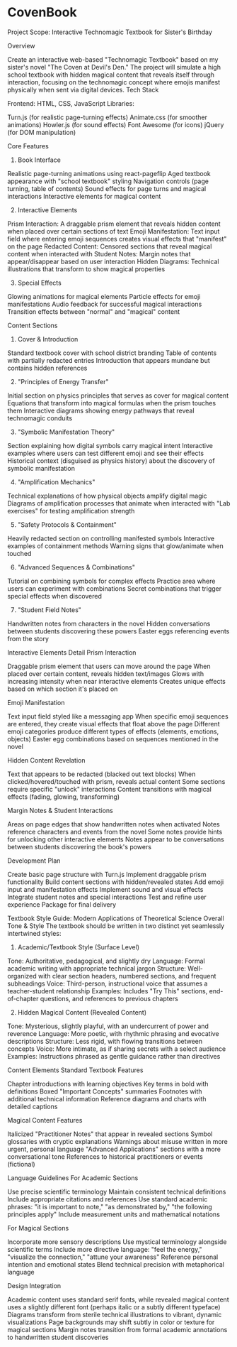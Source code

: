 # CovenBook

Project Scope: Interactive Technomagic Textbook for Sister's Birthday

Overview

Create an interactive web-based "Technomagic Textbook" based on my sister's novel "The Coven at Devil's Den." The project will simulate a high school textbook with hidden magical content that reveals itself through interaction, focusing on the technomagic concept where emojis manifest physically when sent via digital devices.
Tech Stack

Frontend: HTML, CSS, JavaScript
Libraries:

Turn.js (for realistic page-turning effects)
Animate.css (for smoother animations)
Howler.js (for sound effects)
Font Awesome (for icons)
jQuery (for DOM manipulation)



Core Features
1. Book Interface

Realistic page-turning animations using react-pageflip
Aged textbook appearance with "school textbook" styling
Navigation controls (page turning, table of contents)
Sound effects for page turns and magical interactions
Interactive elements for magical content

2. Interactive Elements

Prism Interaction: A draggable prism element that reveals hidden content when placed over certain sections of text
Emoji Manifestation: Text input field where entering emoji sequences creates visual effects that "manifest" on the page
Redacted Content: Censored sections that reveal magical content when interacted with
Student Notes: Margin notes that appear/disappear based on user interaction
Hidden Diagrams: Technical illustrations that transform to show magical properties

3. Special Effects

Glowing animations for magical elements
Particle effects for emoji manifestations
Audio feedback for successful magical interactions
Transition effects between "normal" and "magical" content

Content Sections
1. Cover & Introduction

Standard textbook cover with school district branding
Table of contents with partially redacted entries
Introduction that appears mundane but contains hidden references

2. "Principles of Energy Transfer"

Initial section on physics principles that serves as cover for magical content
Equations that transform into magical formulas when the prism touches them
Interactive diagrams showing energy pathways that reveal technomagic conduits

3. "Symbolic Manifestation Theory"

Section explaining how digital symbols carry magical intent
Interactive examples where users can test different emoji and see their effects
Historical context (disguised as physics history) about the discovery of symbolic manifestation

4. "Amplification Mechanics"

Technical explanations of how physical objects amplify digital magic
Diagrams of amplification processes that animate when interacted with
"Lab exercises" for testing amplification strength

5. "Safety Protocols & Containment"

Heavily redacted section on controlling manifested symbols
Interactive examples of containment methods
Warning signs that glow/animate when touched

6. "Advanced Sequences & Combinations"

Tutorial on combining symbols for complex effects
Practice area where users can experiment with combinations
Secret combinations that trigger special effects when discovered

7. "Student Field Notes"

Handwritten notes from characters in the novel
Hidden conversations between students discovering these powers
Easter eggs referencing events from the story

Interactive Elements Detail
Prism Interaction

Draggable prism element that users can move around the page
When placed over certain content, reveals hidden text/images
Glows with increasing intensity when near interactive elements
Creates unique effects based on which section it's placed on

Emoji Manifestation

Text input field styled like a messaging app
When specific emoji sequences are entered, they create visual effects that float above the page
Different emoji categories produce different types of effects (elements, emotions, objects)
Easter egg combinations based on sequences mentioned in the novel

Hidden Content Revelation

Text that appears to be redacted (blacked out text blocks)
When clicked/hovered/touched with prism, reveals actual content
Some sections require specific "unlock" interactions
Content transitions with magical effects (fading, glowing, transforming)

Margin Notes & Student Interactions

Areas on page edges that show handwritten notes when activated
Notes reference characters and events from the novel
Some notes provide hints for unlocking other interactive elements
Notes appear to be conversations between students discovering the book's powers

Development Plan

Create basic page structure with Turn.js
Implement draggable prism functionality
Build content sections with hidden/revealed states
Add emoji input and manifestation effects
Implement sound and visual effects
Integrate student notes and special interactions
Test and refine user experience
Package for final delivery

Textbook Style Guide: Modern Applications of Theoretical Science
Overall Tone & Style
The textbook should be written in two distinct yet seamlessly intertwined styles:
1. Academic/Textbook Style (Surface Level)

Tone: Authoritative, pedagogical, and slightly dry
Language: Formal academic writing with appropriate technical jargon
Structure: Well-organized with clear section headers, numbered sections, and frequent subheadings
Voice: Third-person, instructional voice that assumes a teacher-student relationship
Examples: Includes "Try This" sections, end-of-chapter questions, and references to previous chapters

2. Hidden Magical Content (Revealed Content)

Tone: Mysterious, slightly playful, with an undercurrent of power and reverence
Language: More poetic, with rhythmic phrasing and evocative descriptions
Structure: Less rigid, with flowing transitions between concepts
Voice: More intimate, as if sharing secrets with a select audience
Examples: Instructions phrased as gentle guidance rather than directives

Content Elements
Standard Textbook Features

Chapter introductions with learning objectives
Key terms in bold with definitions
Boxed "Important Concepts" summaries
Footnotes with additional technical information
Reference diagrams and charts with detailed captions

Magical Content Features

Italicized "Practitioner Notes" that appear in revealed sections
Symbol glossaries with cryptic explanations
Warnings about misuse written in more urgent, personal language
"Advanced Applications" sections with a more conversational tone
References to historical practitioners or events (fictional)

Language Guidelines
For Academic Sections

Use precise scientific terminology
Maintain consistent technical definitions
Include appropriate citations and references
Use standard academic phrases: "it is important to note," "as demonstrated by," "the following principles apply"
Include measurement units and mathematical notations

For Magical Sections

Incorporate more sensory descriptions
Use mystical terminology alongside scientific terms
Include more directive language: "feel the energy," "visualize the connection," "attune your awareness"
Reference personal intention and emotional states
Blend technical precision with metaphorical language

Design Integration

Academic content uses standard serif fonts, while revealed magical content uses a slightly different font (perhaps italic or a subtly different typeface)
Diagrams transform from sterile technical illustrations to vibrant, dynamic visualizations
Page backgrounds may shift subtly in color or texture for magical sections
Margin notes transition from formal academic annotations to handwritten student discoveries